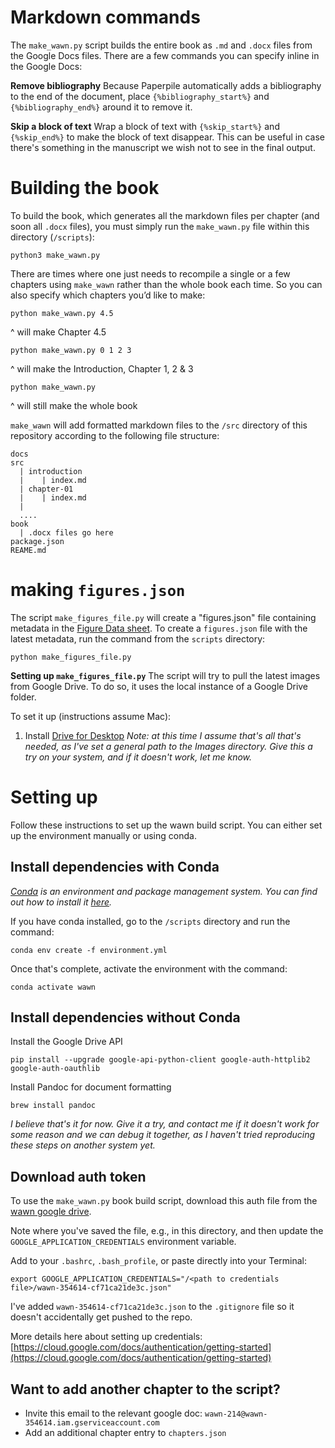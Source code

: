 # Markdown commands
The `make_wawn.py` script builds the entire book as `.md` and `.docx` files from the Google Docs files. There are a few commands you can specify inline in the Google Docs:

**Remove bibliography**
Because Paperpile automatically adds a bibliography to the end of the document, place `{%bibliography_start%}` and `{%bibliography_end%}` around it to remove it.

**Skip a block of text**
Wrap a block of text with `{%skip_start%}` and `{%skip_end%}` to make the block of text disappear. This can be useful in case there's something in the manuscript we wish not to see in the final output.

# Building the book
To build the book, which generates all the markdown files per chapter (and soon all `.docx` files), you must simply run the `make_wawn.py` file within this directory (`/scripts`):

```
python3 make_wawn.py
```

There are times where one just needs to recompile a single or a few chapters using `make_wawn` rather than the whole book each time. So you can also specify which chapters you’d like to make:
```
python make_wawn.py 4.5
```
^ will make Chapter 4.5
```
python make_wawn.py 0 1 2 3
```
^ will make the Introduction, Chapter 1, 2 & 3
```
python make_wawn.py
```
^ will still make the whole book

`make_wawn` will add formatted markdown files to the `/src` directory of this repository according to the following file structure:

```
docs
src
  | introduction
  |    | index.md
  | chapter-01
  |    | index.md
  |
  .... 
book
  | .docx files go here
package.json
REAME.md
```

# making `figures.json`
The script `make_figures_file.py` will create a "figures.json" file containing metadata in the [Figure Data sheet](https://docs.google.com/spreadsheets/d/1VhsLpJhxCAdG90Zuxz3ArKu1u8KsLICI4koL2uAwRsk/edit#gid=4046933). To create a `figures.json` file with the latest metadata, run the command from the `scripts` directory:
```
python make_figures_file.py
```

**Setting up `make_figures_file.py`**
The script will try to pull the latest images from Google Drive. To do so, it uses the local instance of a Google Drive folder. 

To set it up (instructions assume Mac):
1. Install [Drive for Desktop](https://support.google.com/drive/answer/7329379/#macos&zippy=%2Cuse-google-drive-for-desktop-on-macos-high-sierra-or-newer)
_Note: at this time I assume that's all that's needed, as I've set a general path to the Images directory. Give this a try on your system, and if it doesn't work, let me know._

# Setting up
Follow these instructions to set up the wawn build script. You can either set up the environment manually or using conda.

## Install dependencies with Conda
_[Conda](https://docs.conda.io/en/latest/) is an environment and package management system. You can find out how to install it [here](https://docs.conda.io/projects/conda/en/latest/user-guide/install/index.html)._

If you have conda installed, go to the `/scripts` directory and run the command:
```
conda env create -f environment.yml
```

Once that's complete, activate the environment with the command:
```
conda activate wawn
```

## Install dependencies without Conda

Install the Google Drive API

```
pip install --upgrade google-api-python-client google-auth-httplib2 google-auth-oauthlib
```

Install Pandoc for document formatting
```
brew install pandoc
```

_I believe that's it for now. Give it a try, and contact me if it doesn't work for some reason and we can debug it together, as I haven't tried reproducing these steps on another system yet._

## Download auth token
To use the `make_wawn.py` book build script, download this auth file from the [wawn google drive](https://drive.google.com/file/d/1C3bGZjqLHTvEZ31-EWr1rfOrlE_MT16Q/view?usp=sharing).

Note where you've saved the file, e.g., in this directory, and then update the `GOOGLE_APPLICATION_CREDENTIALS` environment variable.

Add to your `.bashrc`, `.bash_profile`, or paste directly into your Terminal:
```
export GOOGLE_APPLICATION_CREDENTIALS="/<path to credentials file>/wawn-354614-cf71ca21de3c.json"
```

I've added `wawn-354614-cf71ca21de3c.json` to the `.gitignore` file so it doesn't accidentally get pushed to the repo.

More details here about setting up credentials: [https://cloud.google.com/docs/authentication/getting-started](https://cloud.google.com/docs/authentication/getting-started)

## Want to add another chapter to the script?
- Invite this email to the relevant google doc: `wawn-214@wawn-354614.iam.gserviceaccount.com`
- Add an additional chapter entry to `chapters.json`
